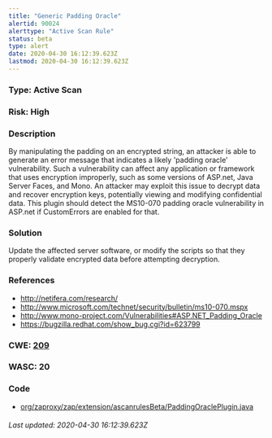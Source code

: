 ```yaml
---
title: "Generic Padding Oracle"
alertid: 90024
alerttype: "Active Scan Rule"
status: beta
type: alert
date: 2020-04-30 16:12:39.623Z
lastmod: 2020-04-30 16:12:39.623Z
---
```

### Type: Active Scan

### Risk: High

### Description

By manipulating the padding on an encrypted string, an attacker is able to generate an error message that indicates a likely 'padding oracle' vulnerability. Such a vulnerability can affect any application or framework that uses encryption improperly, such as some versions of ASP.net, Java Server Faces, and Mono. An attacker may exploit this issue to decrypt data and recover encryption keys, potentially viewing and modifying confidential data. This plugin should detect the MS10-070 padding oracle vulnerability in ASP.net if CustomErrors are enabled for that.

### Solution

Update the affected server software, or modify the scripts so that they properly validate encrypted data before attempting decryption.

### References

* http://netifera.com/research/
* http://www.microsoft.com/technet/security/bulletin/ms10-070.mspx
* http://www.mono-project.com/Vulnerabilities#ASP.NET_Padding_Oracle
* https://bugzilla.redhat.com/show_bug.cgi?id=623799

### CWE: [209](https://cwe.mitre.org/data/definitions/209.html)

### WASC:  20

### Code

 * [org/zaproxy/zap/extension/ascanrulesBeta/PaddingOraclePlugin.java](https://github.com/zaproxy/zap-extensions/blob/master/addOns/ascanrulesBeta/src/main/java/org/zaproxy/zap/extension/ascanrulesBeta/PaddingOraclePlugin.java)

###### Last updated: 2020-04-30 16:12:39.623Z
